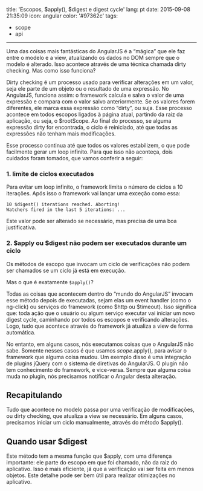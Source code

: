 title: 'Escopos, $apply(), $digest e digest cycle'
lang: pt
date: 2015-09-08 21:35:09
icon: angular
color: '#97362c'
tags:
- scope
- api
---

Uma das coisas mais fantásticas do AngularJS é a “mágica” que ele faz entre o modelo e a view, atualizando os dados no
DOM sempre que o modelo é alterado. Isso acontece através de uma técnica chamada dirty checking. Mas como isso funciona?

<!-- more -->

Dirty checking é um processo usado para verificar alterações em um valor, seja ele parte de um objeto ou o resultado
de uma expressão. No AngularJS, funciona assim: o framework calcula e salva o valor de uma expressão e compara com o
valor salvo anteriormente. Se os valores forem diferentes, ele marca essa expressão como “dirty”, ou suja.
Esse processo acontece em todos escopos ligados à página atual, partindo da raiz da aplicação, ou seja, o $rootScope.
Ao final do processo, se alguma expressão dirty for encontrada, o ciclo é reiniciado, até que todas as expressões não
tenham mais modificações.

Esse processo continua até que todos os valores estabilizem, o que pode facilmente gerar um loop infinito. Para que
isso não aconteça, dois cuidados foram tomados, que vamos conferir a seguir:

### 1. limite de ciclos executados

Para evitar um loop infinito, o framework limita o número de ciclos a 10 iterações. Após isso o framework vai
lançar uma exceção como essa:

```
10 $digest() iterations reached. Aborting!
Watchers fired in the last 5 iterations: ...
```

Este valor pode ser alterado se necessário, mas precisa de uma boa justificativa.

### 2. $apply ou $digest não podem ser executados durante um ciclo

Os métodos de escopo que invocam um ciclo de verificações não podem ser chamados se um ciclo já está em execução.

Mas o que é exatamente `$apply()`?

Todas as coisas que acontecem dentro do “mundo do AngularJS” invocam esse método depois de executadas, sejam elas um
event handler (como o ng-click) ou serviços do framework (como $http ou $timeout). Isso significa que: toda ação que
o usuário ou algum serviço executar vai iniciar um novo digest cycle, caminhando por todos os escopos e verificando
alterações. Logo, tudo que acontece através do framework já atualiza a view de forma automática.

No entanto, em alguns casos, nós executamos coisas que o AngularJS não sabe. Somente nesses casos é que usamos
$scope.$apply(), para avisar o framework que alguma coisa mudou. Um exemplo disso é uma integração de plugins jQuery
com o sistema de diretivas do AngularJS. O plugin não tem conhecimento do framework, e vice-versa. Sempre que
alguma coisa muda no plugin, nós precisamos notificar o Angular desta alteração.

## Recapitulando

Tudo que acontece no modelo passa por uma verificação de modificações, ou dirty checking, que atualiza a view se
necessário. Em alguns casos, precisamos iniciar um ciclo manualmente, através do método $apply().

## Quando usar $digest

Este método tem a mesma função que $apply, com uma diferença importante: ele parte do escopo em que foi chamado,
não da raiz do aplicativo. Isso é mais eficiente, já que a verificação vai ser feita em menos objetos.
Este detalhe pode ser bem útil para realizar otimizações no aplicativo.
